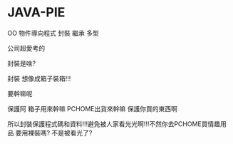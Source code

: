 # JAVA-PIE
OO 物件導向程式
封裝 繼承 多型

公司超愛考的

封裝是啥?

封裝 想像成箱子裝箱!!!

要幹嘛呢

保護阿 箱子用來幹嘛 PCHOME出貨來幹嘛 保護你買的東西啊

所以封裝保護程式碼和資料!!!避免被人家看光光啊!!!不然你去PCHOME買情趣用品 要用裸裝嗎? 不是被看光了?

